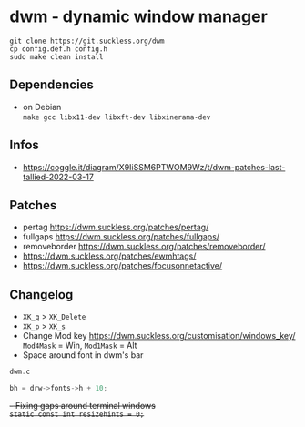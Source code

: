 # dwm - dynamic window manager
`git clone https://git.suckless.org/dwm`  
`cp config.def.h config.h`  
`sudo make clean install`

## Dependencies

- on Debian  
`make gcc libx11-dev libxft-dev libxinerama-dev`

## Infos

- https://coggle.it/diagram/X9IiSSM6PTWOM9Wz/t/dwm-patches-last-tallied-2022-03-17

## Patches

- pertag https://dwm.suckless.org/patches/pertag/
- fullgaps https://dwm.suckless.org/patches/fullgaps/
- removeborder https://dwm.suckless.org/patches/removeborder/
- https://dwm.suckless.org/patches/ewmhtags/
- https://dwm.suckless.org/patches/focusonnetactive/

## Changelog

- `XK_q` > `XK_Delete`
- `XK_p` > `XK_s`
- Change Mod key https://dwm.suckless.org/customisation/windows_key/  
`Mod4Mask` = Win, `Mod1Mask` = Alt
- Space around font in dwm's bar
```c
dwm.c

bh = drw->fonts->h + 10;
```
~~- Fixing gaps around terminal windows~~  
~~`static const int resizehints = 0;`~~
